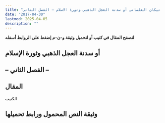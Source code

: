 ```yaml
---
title: "الفاتيكان العلماني أو سدنة العجل الذهبي وثورة الاسلام – الفصل الثاني"
date: "2017-04-30"
lastmod: 2025-04-05
description: ""
---
```

**لتصفح المقال في كتيب أو لتحميل وثيقة و-ن-م إضغط على الروابط أسفله**

## **أو سدنة العجل الذهبي وثورة الإسلام**

## **– الفصل الثاني –**

## المقال

الكتيب

## وثيقة النص المحمول ورابط تحميلها

###
